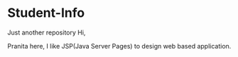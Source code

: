 # Student-Info
Just another repository
Hi,

  Pranita here, I like JSP(Java Server Pages) to design web based application.
